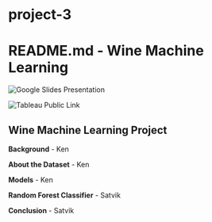 # project-3
# README.md - Wine Machine Learning

![Google Slides Presentation](https://docs.google.com/presentation/d/1N-f0Op63flI7O2gbPgGN0Pstkd7OkGQKAus4lXZFlB0/edit?usp=sharing)

![Tableau Public Link](https://public.tableau.com/profile/kenneth.tanaka#!/vizhome/Project3_15887384141130/Sheet1?publish=yes)


## Wine Machine Learning Project

**Background** - Ken



**About the Dataset** - Ken




**Models** - Ken





**Random Forest Classifier** - Satvik 



**Conclusion** - Satvik 